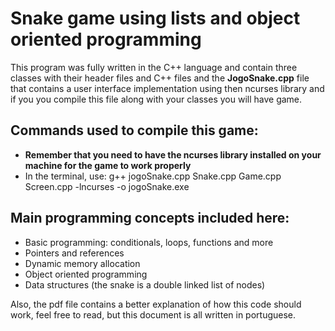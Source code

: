 # Snake game using lists and object oriented programming
This program was fully written in the C++ language and contain three classes with their header files and C++ files and the **JogoSnake.cpp** file that contains a user interface implementation using then ncurses library and if you you compile this file along with your classes you will have game.

## Commands used to compile this game:
- **Remember that you need to have the ncurses library installed on your machine for the game to work properly**
- In the terminal, use: g++ jogoSnake.cpp Snake.cpp Game.cpp Screen.cpp -lncurses -o jogoSnake.exe

## Main programming concepts included here:
- Basic programming: conditionals, loops, functions and more
- Pointers and references
- Dynamic memory allocation
- Object oriented programming
- Data structures (the snake is a double linked list of nodes)

Also, the pdf file contains a better explanation of how this code should work, feel free to read, but this document is all written in portuguese.
